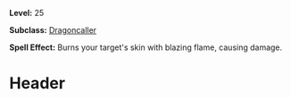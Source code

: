 <!-- TITLE: Spell: Blazing Breath -->
<!-- SUBTITLE:  -->

**Level:** 25

**Subclass:** [Dragoncaller](dragoncaller)

**Spell Effect:** Burns your target's skin with blazing flame, causing damage.

# Header